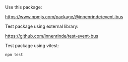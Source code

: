 Use this package:

https://www.npmjs.com/package/@innenrinde/event-bus


Test package using external library:

https://github.com/innenrinde/test-event-bus


Test package using vitest:
```
npm test
```
